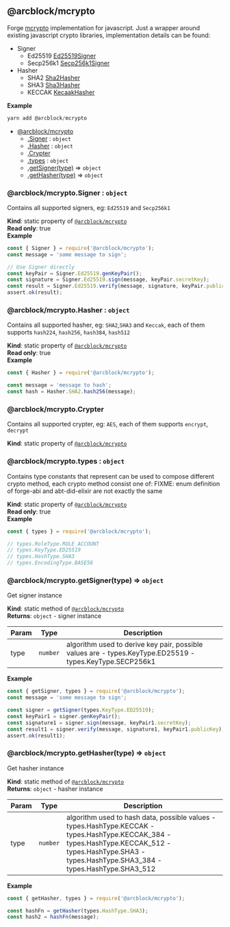 <a name="module_@arcblock/mcrypto"></a>

## @arcblock/mcrypto
Forge [mcrypto](https://github.com/ArcBlock/mcrypto) implementation for javascript.
Just a wrapper around existing javascript crypto libraries, implementation details can be found:

- Signer
   - Ed25519 [Ed25519Signer](Ed25519Signer)
   - Secp256k1 [Secp256k1Signer](Secp256k1Signer)
- Hasher
   - SHA2 [Sha2Hasher](Sha2Hasher)
   - SHA3 [Sha3Hasher](Sha3Hasher)
   - KECCAK [KecaakHasher](KecaakHasher)

**Example**  
```js
yarn add @arcblock/mcrypto
```

* [@arcblock/mcrypto](#module_@arcblock/mcrypto)
    * [.Signer](#module_@arcblock/mcrypto.Signer) : <code>object</code>
    * [.Hasher](#module_@arcblock/mcrypto.Hasher) : <code>object</code>
    * [.Crypter](#module_@arcblock/mcrypto.Crypter)
    * [.types](#module_@arcblock/mcrypto.types) : <code>object</code>
    * [.getSigner(type)](#module_@arcblock/mcrypto.getSigner) ⇒ <code>object</code>
    * [.getHasher(type)](#module_@arcblock/mcrypto.getHasher) ⇒ <code>object</code>

<a name="module_@arcblock/mcrypto.Signer"></a>

### @arcblock/mcrypto.Signer : <code>object</code>
Contains all supported signers, eg: `Ed25519` and `Secp256k1`

**Kind**: static property of [<code>@arcblock/mcrypto</code>](#module_@arcblock/mcrypto)  
**Read only**: true  
**Example**  
```js
const { Signer } = require('@arcblock/mcrypto');
const message = 'some message to sign';

// Use Signer directly
const keyPair = Signer.Ed25519.genKeyPair();
const signature = Signer.Ed25519.sign(message, keyPair.secretKey);
const result = Signer.Ed25519.verify(message, signature, keyPair.publicKey);
assert.ok(result);
```
<a name="module_@arcblock/mcrypto.Hasher"></a>

### @arcblock/mcrypto.Hasher : <code>object</code>
Contains all supported hasher, eg: `SHA2`,`SHA3` and `Keccak`, each of them supports `hash224`, `hash256`, `hash384`, `hash512`

**Kind**: static property of [<code>@arcblock/mcrypto</code>](#module_@arcblock/mcrypto)  
**Read only**: true  
**Example**  
```js
const { Hasher } = require('@arcblock/mcrypto');

const message = 'message to hash';
const hash = Hasher.SHA2.hash256(message);
```
<a name="module_@arcblock/mcrypto.Crypter"></a>

### @arcblock/mcrypto.Crypter
Contains all supported crypter, eg: `AES`, each of them supports `encrypt`, `decrypt`

**Kind**: static property of [<code>@arcblock/mcrypto</code>](#module_@arcblock/mcrypto)  
<a name="module_@arcblock/mcrypto.types"></a>

### @arcblock/mcrypto.types : <code>object</code>
Contains type constants that represent can be used to compose different crypto method, each crypto method consist one of:
FIXME: enum definition of forge-abi and abt-did-elixir are not exactly the same

**Kind**: static property of [<code>@arcblock/mcrypto</code>](#module_@arcblock/mcrypto)  
**Read only**: true  
**Example**  
```js
const { types } = require('@arcblock/mcrypto');

// types.RoleType.ROLE_ACCOUNT
// types.KeyType.ED25519
// types.HashType.SHA3
// types.EncodingType.BASE58
```
<a name="module_@arcblock/mcrypto.getSigner"></a>

### @arcblock/mcrypto.getSigner(type) ⇒ <code>object</code>
Get signer instance

**Kind**: static method of [<code>@arcblock/mcrypto</code>](#module_@arcblock/mcrypto)  
**Returns**: <code>object</code> - signer instance  

| Param | Type | Description |
| --- | --- | --- |
| type | <code>number</code> | algorithm used to derive key pair, possible values are - types.KeyType.ED25519 - types.KeyType.SECP256k1 |

**Example**  
```js
const { getSigner, types } = require('@arcblock/mcrypto');
const message = 'some message to sign';

const signer = getSigner(types.KeyType.ED25519);
const keyPair1 = signer.genKeyPair();
const signature1 = signer.sign(message, keyPair1.secretKey);
const result1 = signer.verify(message, signature1, keyPair1.publicKey);
assert.ok(result1);
```
<a name="module_@arcblock/mcrypto.getHasher"></a>

### @arcblock/mcrypto.getHasher(type) ⇒ <code>object</code>
Get hasher instance

**Kind**: static method of [<code>@arcblock/mcrypto</code>](#module_@arcblock/mcrypto)  
**Returns**: <code>object</code> - hasher instance  

| Param | Type | Description |
| --- | --- | --- |
| type | <code>number</code> | algorithm used to hash data, possible values - types.HashType.KECCAK - types.HashType.KECCAK_384 - types.HashType.KECCAK_512 - types.HashType.SHA3 - types.HashType.SHA3_384 - types.HashType.SHA3_512 |

**Example**  
```js
const { getHasher, types } = require('@arcblock/mcrypto');

const hashFn = getHasher(types.HashType.SHA3);
const hash2 = hashFn(message);
```
